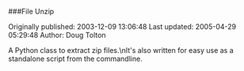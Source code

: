 ###File Unzip

Originally published: 2003-12-09 13:06:48
Last updated: 2005-04-29 05:29:48
Author: Doug Tolton

A Python class to extract zip files.\nIt's also written for easy use as a standalone script from the commandline.
